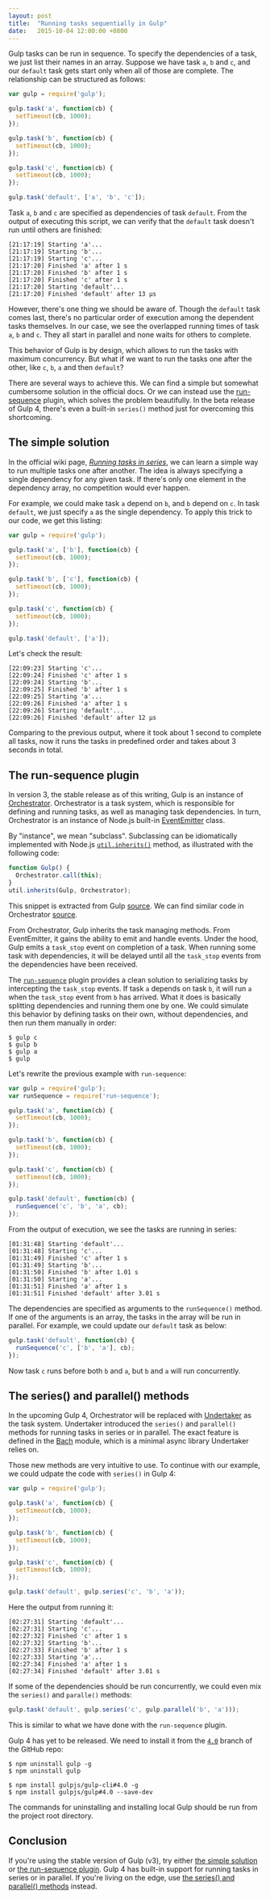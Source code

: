 ```yaml
---
layout: post
title:  "Running tasks sequentially in Gulp"
date:   2015-10-04 12:00:00 +0800
---
```


Gulp tasks can be run in sequence. To specify the dependencies of a task, we just list their names in an array. Suppose we have task `a`, `b` and `c`, and our `default` task gets start only when all of those are complete. The relationship can be structured as follows:

``` javascript
var gulp = require('gulp');

gulp.task('a', function(cb) {
  setTimeout(cb, 1000);
});

gulp.task('b', function(cb) {
  setTimeout(cb, 1000);
});

gulp.task('c', function(cb) {
  setTimeout(cb, 1000);
});

gulp.task('default', ['a', 'b', 'c']);
```

Task `a`, `b` and `c` are specified as dependencies of task `default`. From the output of executing this script, we can verify that the `default` task doesn't run until others are finished:

    [21:17:19] Starting 'a'...
    [21:17:19] Starting 'b'...
    [21:17:19] Starting 'c'...
    [21:17:20] Finished 'a' after 1 s
    [21:17:20] Finished 'b' after 1 s
    [21:17:20] Finished 'c' after 1 s
    [21:17:20] Starting 'default'...
    [21:17:20] Finished 'default' after 13 μs

However, there's one thing we should be aware of. Though the `default` task comes last, there's no particular order of execution among the dependent tasks themselves. In our case, we see the overlapped running times of task `a`, `b` and `c`. They all start in parallel and none waits for others to complete.

This behavior of Gulp is by design, which allows to run the tasks with maximum concurrency. But what if we want to run the tasks one after the other, like `c`, `b`, `a` and then `default`?

There are several ways to achieve this. We can find a simple but somewhat cumbersome solution in the official docs. Or we can instead use the [run-sequence](https://www.npmjs.com/package/run-sequence) plugin, which solves the problem beautifully. In the beta release of Gulp 4, there's even a built-in `series()` method just for overcoming this shortcoming.

## The simple solution

In the official wiki page, *[Running tasks in series](https://github.com/gulpjs/gulp/blob/master/docs/recipes/running-tasks-in-series.md)*, we can learn a simple way to run multiple tasks one after another. The idea is always specifying a single dependency for any given task. If there's only one element in the dependency array, no competition would ever happen.

For example, we could make task `a` depend on `b`, and `b` depend on `c`. In task `default`, we just specify `a` as the single dependency. To apply this trick to our code, we get this listing:

```js
var gulp = require('gulp');

gulp.task('a', ['b'], function(cb) {
  setTimeout(cb, 1000);
});

gulp.task('b', ['c'], function(cb) {
  setTimeout(cb, 1000);
});

gulp.task('c', function(cb) {
  setTimeout(cb, 1000);
});

gulp.task('default', ['a']);
```

Let's check the result:

    [22:09:23] Starting 'c'...
    [22:09:24] Finished 'c' after 1 s
    [22:09:24] Starting 'b'...
    [22:09:25] Finished 'b' after 1 s
    [22:09:25] Starting 'a'...
    [22:09:26] Finished 'a' after 1 s
    [22:09:26] Starting 'default'...
    [22:09:26] Finished 'default' after 12 μs

Comparing to the previous output, where it took about 1 second to complete all tasks, now it runs the tasks in predefined order and takes about 3 seconds in total.

## The run-sequence plugin

In version 3, the stable release as of this writing, Gulp is an instance of [Orchestrator](https://www.npmjs.com/package/orchestrator). Orchestrator is a task system, which is responsible for defining and running tasks, as well as managing task dependencies. In turn, Orchestrator is an instance of Node.js built-in [EventEmitter](https://nodejs.org/api/events.html) class.

By "instance", we mean "subclass". Subclassing can be idiomatically implemented with Node.js [`util.inherits()`](https://nodejs.org/api/util.html#util_util_inherits_constructor_superconstructor) method, as illustrated with the following code:

```js
function Gulp() {
  Orchestrator.call(this);
}
util.inherits(Gulp, Orchestrator);
```

This snippet is extracted from Gulp [source](https://github.com/gulpjs/gulp/blob/47623606afb698f66a4085ad6f73bc7270ad1654/index.js#L9-L12). We can find similar code in Orchestrator [source](https://github.com/orchestrator/orchestrator/blob/fa11e5e2cbbf735f321d8c19f29c00b8d46058c4/index.js#L10-L17).

From Orchestrator, Gulp inherits the task managing methods. From EventEmitter, it gains the ability to emit and handle events. Under the hood, Gulp emits a `task_stop` event on completion of a task. When running some task with dependencies, it will be delayed until all the `task_stop` events from the dependencies have been received.

The [`run-sequence`](https://www.npmjs.com/package/run-sequence) plugin provides a clean solution to serializing tasks by intercepting the `task_stop` events. If task `a` depends on task `b`, it will run `a` when the `task_stop` event from `b` has arrived. What it does is basically splitting dependencies and running them one by one. We could simulate this behavior by defining tasks on their own, without dependencies, and then run them manually in order:

    $ gulp c
    $ gulp b
    $ gulp a
    $ gulp

Let's rewrite the previous example with `run-sequence`:

```js
var gulp = require('gulp');
var runSequence = require('run-sequence');

gulp.task('a', function(cb) {
  setTimeout(cb, 1000);
});

gulp.task('b', function(cb) {
  setTimeout(cb, 1000);
});

gulp.task('c', function(cb) {
  setTimeout(cb, 1000);
});

gulp.task('default', function(cb) {
  runSequence('c', 'b', 'a', cb);
});
```

From the output of execution, we see the tasks are running in series:

    [01:31:48] Starting 'default'...
    [01:31:48] Starting 'c'...
    [01:31:49] Finished 'c' after 1 s
    [01:31:49] Starting 'b'...
    [01:31:50] Finished 'b' after 1.01 s
    [01:31:50] Starting 'a'...
    [01:31:51] Finished 'a' after 1 s
    [01:31:51] Finished 'default' after 3.01 s

The dependencies are specified as arguments to the `runSequence()` method. If one of the arguments is an array, the tasks in the array will be run in parallel. For example, we could update our `default` task as below:

```js
gulp.task('default', function(cb) {
  runSequence('c', ['b', 'a'], cb);
});
```

Now task `c` runs before both `b` and `a`, but `b` and `a` will run concurrently.

## The series() and parallel() methods

In the upcoming Gulp 4, Orchestrator will be replaced with [Undertaker](https://www.npmjs.com/package/undertaker) as the task system. Undertaker introduced the `series()` and `parallel()` methods for running tasks in series or in parallel. The exact feature is defined in the [Bach](https://www.npmjs.com/package/bach) module, which is a minimal async library Undertaker relies on.

Those new methods are very intuitive to use. To continue with our example, we could udpate the code with `series()` in Gulp 4:

```js
var gulp = require('gulp');

gulp.task('a', function(cb) {
  setTimeout(cb, 1000);
});

gulp.task('b', function(cb) {
  setTimeout(cb, 1000);
});

gulp.task('c', function(cb) {
  setTimeout(cb, 1000);
});

gulp.task('default', gulp.series('c', 'b', 'a'));
```

Here the output from running it:

    [02:27:31] Starting 'default'...
    [02:27:31] Starting 'c'...
    [02:27:32] Finished 'c' after 1 s
    [02:27:32] Starting 'b'...
    [02:27:33] Finished 'b' after 1 s
    [02:27:33] Starting 'a'...
    [02:27:34] Finished 'a' after 1 s
    [02:27:34] Finished 'default' after 3.01 s

If some of the dependencies should be run concurrently, we could even mix the `series()` and `paralle()` methods:

```js
gulp.task('default', gulp.series('c', gulp.parallel('b', 'a')));
```

This is similar to what we have done with the `run-sequence` plugin.

Gulp 4 has yet to be released. We need to install it from the [`4.0`](https://github.com/gulpjs/gulp/tree/4.0) branch of the GitHub repo:

    $ npm uninstall gulp -g
    $ npm uninstall gulp

    $ npm install gulpjs/gulp-cli#4.0 -g
    $ npm install gulpjs/gulp#4.0 --save-dev

The commands for uninstalling and installing local Gulp should be run from the project root directory.

## Conclusion

If you're using the stable version of Gulp (v3), try either [the simple solution](#the-simple-solution) or [the run-sequence plugin](#the-run-sequence-plugin). Gulp 4 has built-in support for running tasks in series or in parallel. If you're living on the edge, use [the series() and parallel() methods](#the-series-and-parallel-methods) instead.
